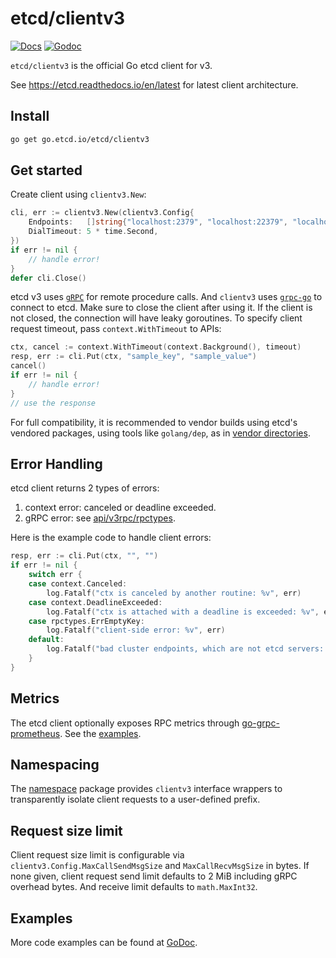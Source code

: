 # etcd/clientv3

[![Docs](https://readthedocs.org/projects/etcd/badge/?version=latest&style=flat-square)](https://etcd.readthedocs.io/en/latest/?badge=latest)
[![Godoc](https://img.shields.io/badge/go-documentation-blue.svg?style=flat-square)](https://godoc.org/go.etcd.io/etcd/clientv3)

`etcd/clientv3` is the official Go etcd client for v3.

See https://etcd.readthedocs.io/en/latest for latest client architecture.

## Install

```bash
go get go.etcd.io/etcd/clientv3
```

## Get started

Create client using `clientv3.New`:

```go
cli, err := clientv3.New(clientv3.Config{
	Endpoints:   []string{"localhost:2379", "localhost:22379", "localhost:32379"},
	DialTimeout: 5 * time.Second,
})
if err != nil {
	// handle error!
}
defer cli.Close()
```

etcd v3 uses [`gRPC`](https://www.grpc.io) for remote procedure calls. And `clientv3` uses
[`grpc-go`](https://github.com/grpc/grpc-go) to connect to etcd. Make sure to close the client after using it.
If the client is not closed, the connection will have leaky goroutines. To specify client request timeout,
pass `context.WithTimeout` to APIs:

```go
ctx, cancel := context.WithTimeout(context.Background(), timeout)
resp, err := cli.Put(ctx, "sample_key", "sample_value")
cancel()
if err != nil {
    // handle error!
}
// use the response
```

For full compatibility, it is recommended to vendor builds using etcd's vendored packages, using tools like `golang/dep`, as in [vendor directories](https://golang.org/cmd/go/#hdr-Vendor_Directories).

## Error Handling

etcd client returns 2 types of errors:

1. context error: canceled or deadline exceeded.
2. gRPC error: see [api/v3rpc/rpctypes](https://godoc.org/go.etcd.io/etcd/etcdserver/api/v3rpc/rpctypes).

Here is the example code to handle client errors:

```go
resp, err := cli.Put(ctx, "", "")
if err != nil {
	switch err {
	case context.Canceled:
		log.Fatalf("ctx is canceled by another routine: %v", err)
	case context.DeadlineExceeded:
		log.Fatalf("ctx is attached with a deadline is exceeded: %v", err)
	case rpctypes.ErrEmptyKey:
		log.Fatalf("client-side error: %v", err)
	default:
		log.Fatalf("bad cluster endpoints, which are not etcd servers: %v", err)
	}
}
```

## Metrics

The etcd client optionally exposes RPC metrics through [go-grpc-prometheus](https://github.com/grpc-ecosystem/go-grpc-prometheus). See the [examples](https://github.com/etcd-io/etcd/blob/master/clientv3/example_metrics_test.go).

## Namespacing

The [namespace](https://godoc.org/go.etcd.io/etcd/clientv3/namespace) package provides `clientv3` interface wrappers to transparently isolate client requests to a user-defined prefix.

## Request size limit

Client request size limit is configurable via `clientv3.Config.MaxCallSendMsgSize` and `MaxCallRecvMsgSize` in bytes. If none given, client request send limit defaults to 2 MiB including gRPC overhead bytes. And receive limit defaults to `math.MaxInt32`.

## Examples

More code examples can be found at [GoDoc](https://godoc.org/go.etcd.io/etcd/clientv3).
